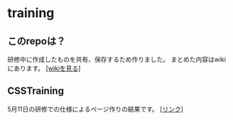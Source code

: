 # training

## このrepoは？
研修中に作成したものを共有、保存するため作りました。
まとめた内容はwikiにあります。
[ [wikiを見る] ](https://boxkun001.gitbook.io/wiki/)

## CSSTraining
5月11日の研修での仕様によるページ作りの結果です。
[ [リンク] ](https://boxkun001.github.io/training/CSSTraining/)
